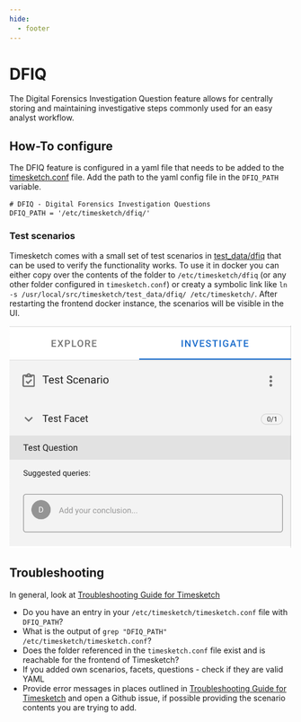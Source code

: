 ```yaml
---
hide:
  - footer
---
```

# DFIQ

The Digital Forensics Investigation Question feature allows for centrally storing and maintaining investigative steps commonly used for an easy analyst workflow.

## How-To configure

The DFIQ feature is configured in a yaml file that needs to be added to the [timesketch.conf](https://github.com/google/timesketch/blob/master/data/timesketch.conf) file. Add the path to the yaml config file in the `DFIQ_PATH` variable.

```
# DFIQ - Digital Forensics Investigation Questions
DFIQ_PATH = '/etc/timesketch/dfiq/'
```

### Test scenarios

Timesketch comes with a small set of test scenarios in [test_data/dfiq](https://github.com/google/timesketch/tree/master/test_data/dfiq) that can be used to verify the functionality works. To use it in docker you can either copy over the contents of the folder to `/etc/timesketch/dfiq` (or any other folder configured in `timesketch.conf`) or creaty a symbolic link like `ln -s /usr/local/src/timesketch/test_data/dfiq/ /etc/timesketch/`. After restarting the frontend docker instance, the scenarios will be visible in the UI.

![TS_DFIQ_scenario](../../assets/images/dfiq_scenario_01.png)

## Troubleshooting

In general, look at [Troubleshooting Guide for Timesketch](./troubleshooting.md)

* Do you have an entry in your `/etc/timesketch/timesketch.conf` file with `DFIQ_PATH`?
* What is the output of `grep "DFIQ_PATH" /etc/timesketch/timesketch.conf`?
* Does the folder referenced in the `timesketch.conf` file exist and is reachable for the frontend of Timesketch?
* If you added own scenarios, facets, questions - check if they are valid YAML
* Provide error messages in places outlined in [Troubleshooting Guide for Timesketch](./troubleshooting.md) and open a Github issue, if possible providing the scenario contents you are trying to add.